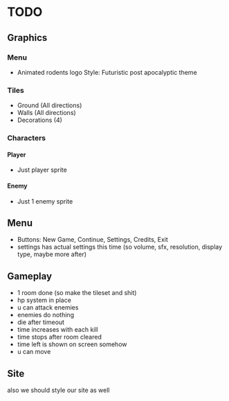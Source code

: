 # TODO

## Graphics
### Menu
- Animated rodents logo
Style: Futuristic post apocalyptic theme
### Tiles
- Ground (All directions)
- Walls (All directions)
- Decorations (4)

### Characters
#### Player
- Just player sprite
#### Enemy
- Just 1 enemy sprite

## Menu
- Buttons: New Game, Continue, Settings, Credits, Exit
- settings has actual settings this time (so volume, sfx, resolution, display type, maybe more after)
## Gameplay
- 1 room done (so make the tileset and shit)
- hp system in place
- u can attack enemies
- enemies do nothing
- die after timeout
- time increases with each kill
- time stops after room cleared
- time left is shown on screen somehow
- u can move
## Site
also we should style our site as well

